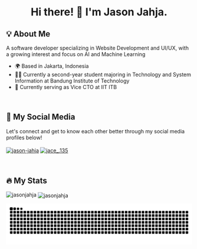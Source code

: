 <h1 align="center">Hi there! 👋 I'm Jason Jahja.</h1>

<h2 align="left">💡 About Me</h2>
<p align="left">A software developer specializing in Website Development and UI/UX, with a growing interest and focus on AI and Machine Learning
  <ul>
    <li>🌍 Based in Jakarta, Indonesia</li>
    <li>👨‍🎓 Currently a second-year student majoring in Technology and System Information at Bandung Institute of Technology</li>
    <li>💼 Currently serving as Vice CTO at IIT ITB</li>
  </ul>
</p>

<br>

<h2 align="left">👀 My Social Media</h2>
<p align="left">
  Let's connect and get to know each other better through my social media profiles below!<br><br>
  <a href="https://www.linkedin.com/in/jason-jahja-b20714262/" target="blank"><img align="center" src="https://raw.githubusercontent.com/rahuldkjain/github-profile-readme-generator/master/src/images/icons/Social/linked-in-alt.svg" alt="jason-jahja" height="30" width="40" /></a>
  <a href="https://instagram.com/jace_.135" target="blank"><img align="center" src="https://raw.githubusercontent.com/rahuldkjain/github-profile-readme-generator/master/src/images/icons/Social/instagram.svg" alt="jace_.135" height="30" width="40" /></a>
</p>

<br>

<h2 align="left">🔥 My Stats</h2>
<p><img align="left" src="https://github-readme-stats.vercel.app/api/top-langs?username=jasonjahja&show_icons=true&locale=en&layout=compact" alt="jasonjahja" /></p>

<p>&nbsp;<img align="center" src="https://github-readme-stats.vercel.app/api?username=jasonjahja&show_icons=true&locale=en" alt="jasonjahja" /></p>

![snake gif](https://github.com/jasonjahja/jasonjahja/blob/output/github-contribution-grid-snake-dark.svg)

